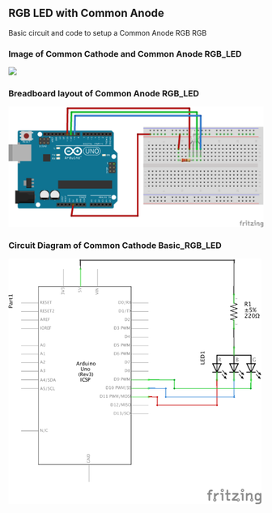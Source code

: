 ## RGB LED with Common Anode
Basic circuit and code to setup a Common Anode RGB RGB

### Image of Common Cathode and Common Anode RGB_LED

<img src="http://www.mikroblog.net/wp-content/uploads/2015/11/rgb-led-pinout.jpg" width="500">

### Breadboard layout of Common Anode RGB_LED

<img src="docs/Basic_RGB_LED_bb.png" width="600">

### Circuit Diagram of Common Cathode Basic_RGB_LED

<img src="docs/Basic_RGB_LED_schem.png" width="500">
